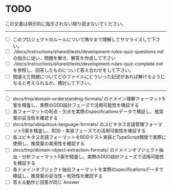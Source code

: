 # TODO

この文書は明示的に指示されない限り読まないでください。

---

- [ ] このプロジェクトのルールについて隅々まで理解してサマライズして下さい。
- [ ] ./docs/instructions/shared/tests/development-rules-quiz-questions.md の指示に従い、問題を解き、解答を作成して下さい
- [ ] ./docs/instructions/shared/tests/development-rules-quiz-complete.md を参照し、回答したものについて答え合わせをして下さい。
- [ ] 間違えた問題についてどのファイルにどういった記述があれば解けるようになると考えられるか、検討して下さい。

---

- [ ] docs/tmp/domain-understanding-formats/ のドメイン理解フォーマット5案を精査し、実際のDDD設計フェーズで活用可能性を検証する
- [ ] 各フォーマットの利点・欠点を実際のspecificationsデータで検証し、推奨案の妥当性を確認する
- [ ] docs/tmp/ubiquitous-language-formats/ のユビキタス言語管理フォーマット5案を精査し、BDD・実装フェーズでの活用可能性を検証する
- [ ] 各ユビキタス言語フォーマットをBDDテスト実装とTypeScript開発で実際に使用し、推奨案の実用性を確認する
- [ ] docs/tmp/domain-object-extraction-formats/ のドメインオブジェクト抽出・分析フォーマット5案を精査し、実際のDDD設計フェーズで活用可能性を検証する
- [ ] 各ドメインオブジェクト抽出フォーマットを実際のspecificationsデータで検証し、推奨案の妥当性・有効性を確認する
- [ ] 答える動作と回答が同じ Answer
